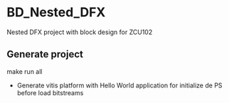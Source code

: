 # BD_Nested_DFX
Nested DFX project with block design for ZCU102
## Generate project
make run all
- Generate vitis platform with Hello World application for initialize de PS before load bitstreams
